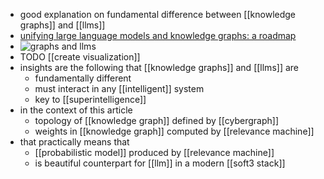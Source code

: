 - good explanation on fundamental difference between [[knowledge graphs]] and [[llms]]
- [unifying large language models and knowledge graphs: a roadmap](https://cyb.ai/oracle/ask/QmdGEYVKo1sRURzbj83UMtr77EL6GHUB2taJbnpTynEQKT)
- ![graphs and llms](https://emerald-raw-leopon-384.mypinata.cloud/ipfs/QmZoAhUsB1KAEbnLCWcMAohtWsAXCDZuetJALrEe5JEnSC)
- TODO [[create visualization]]
- insights are the following that [[knowledge graphs]] and [[llms]] are
	- fundamentally different
	- must interact in any [[intelligent]] system
	- key to [[superintelligence]]
- in the context of this article
	- topology of [[knowledge graph]] defined by [[cybergraph]]
	- weights in [[knowledge graph]] computed by [[relevance machine]]
- that practically means that
	- [[probabilistic model]] produced by [[relevance machine]]
	- is beautiful counterpart for [[llm]] in a modern [[soft3 stack]]